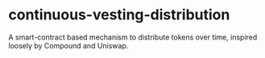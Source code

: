 # continuous-vesting-distribution
A smart-contract based mechanism to distribute tokens over time, inspired loosely by Compound and Uniswap.
